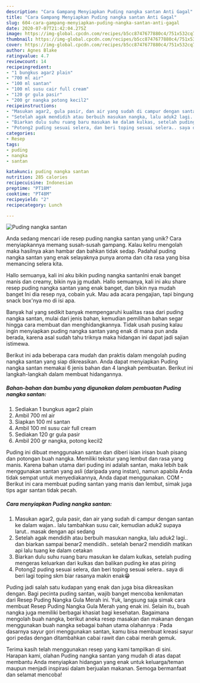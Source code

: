 ```yaml
---
description: "Cara Gampang Menyiapkan Puding nangka santan Anti Gagal"
title: "Cara Gampang Menyiapkan Puding nangka santan Anti Gagal"
slug: 604-cara-gampang-menyiapkan-puding-nangka-santan-anti-gagal
date: 2020-07-07T21:42:04.275Z
image: https://img-global.cpcdn.com/recipes/b5cc8747677880c4/751x532cq70/puding-nangka-santan-foto-resep-utama.jpg
thumbnail: https://img-global.cpcdn.com/recipes/b5cc8747677880c4/751x532cq70/puding-nangka-santan-foto-resep-utama.jpg
cover: https://img-global.cpcdn.com/recipes/b5cc8747677880c4/751x532cq70/puding-nangka-santan-foto-resep-utama.jpg
author: Agnes Blake
ratingvalue: 4.7
reviewcount: 14
recipeingredient:
- "1 bungkus agar2 plain"
- "700 ml air"
- "100 ml santan"
- "100 ml susu cair full cream"
- "120 gr gula pasir"
- "200 gr nangka potong kecil2"
recipeinstructions:
- "Masukan agar2, gula pasir, dan air yang sudah di campur dengan santan ke dalam wajan.. lalu tambahkan susu cair, kemudian aduk2 supaya larut.. masak dengan api sedang"
- "Setelah agak mendidih atau berbuih masukan nangka, lalu aduk2 lagi.. dan biarkan sampai benar2 mendidih.. setelah benar2 mendidih matikan api lalu tuang ke dalam cetakan"
- "Biarkan dulu suhu ruang baru masukan ke dalam kulkas, setelah puding mengeras keluarkan dari kulkas dan balikan puding ke atas piring"
- "Potong2 puding sesuai selera, dan beri toping sesuai selera.. saya di beri lagi toping skm biar rasanya makin enak😁"
categories:
- Resep
tags:
- puding
- nangka
- santan

katakunci: puding nangka santan 
nutrition: 285 calories
recipecuisine: Indonesian
preptime: "PT18M"
cooktime: "PT48M"
recipeyield: "2"
recipecategory: Lunch

---
```



![Puding nangka santan](https://img-global.cpcdn.com/recipes/b5cc8747677880c4/751x532cq70/puding-nangka-santan-foto-resep-utama.jpg)

Anda sedang mencari ide resep puding nangka santan yang unik? Cara menyiapkannya memang susah-susah gampang. Kalau keliru mengolah maka hasilnya akan hambar dan bahkan tidak sedap. Padahal puding nangka santan yang enak selayaknya punya aroma dan cita rasa yang bisa memancing selera kita.

Hallo semuanya, kali ini aku bikin puding nangka santanIni enak banget manis dan creamy, bikin nya jg mudah. Hallo semuanya, kali ini aku share resep puding nangka santan yang enak banget, dan bikin nya mudah banget Ini dia resep nya, cobain yuk. Mau ada acara pengajian, tapi bingung snack box&#39;nya mo di isi apa.

Banyak hal yang sedikit banyak mempengaruhi kualitas rasa dari puding nangka santan, mulai dari jenis bahan, kemudian pemilihan bahan segar hingga cara membuat dan menghidangkannya. Tidak usah pusing kalau ingin menyiapkan puding nangka santan yang enak di mana pun anda berada, karena asal sudah tahu triknya maka hidangan ini dapat jadi sajian istimewa.


Berikut ini ada beberapa cara mudah dan praktis dalam mengolah puding nangka santan yang siap dikreasikan. Anda dapat menyiapkan Puding nangka santan memakai 6 jenis bahan dan 4 langkah pembuatan. Berikut ini langkah-langkah dalam membuat hidangannya.

<!--inarticleads1-->

##### Bahan-bahan dan bumbu yang digunakan dalam pembuatan Puding nangka santan:

1. Sediakan 1 bungkus agar2 plain
1. Ambil 700 ml air
1. Siapkan 100 ml santan
1. Ambil 100 ml susu cair full cream
1. Sediakan 120 gr gula pasir
1. Ambil 200 gr nangka, potong kecil2


Puding ini dibuat menggunakan santan dan diberi isian irisan buah pisang dan potongan buah nangka. Memiliki tekstur yang lembut dan rasa yang manis. Karena bahan utama dari puding ini adalah santan, maka lebih baik menggunakan santan yang asli (daripada yang instan), namun apabila Anda tidak sempat untuk menyediakannya, Anda dapat menggunakan. COM - Berikut ini cara membuat puding santan yang manis dan lembut, simak juga tips agar santan tidak pecah. 

<!--inarticleads2-->

##### Cara menyiapkan Puding nangka santan:

1. Masukan agar2, gula pasir, dan air yang sudah di campur dengan santan ke dalam wajan.. lalu tambahkan susu cair, kemudian aduk2 supaya larut.. masak dengan api sedang
1. Setelah agak mendidih atau berbuih masukan nangka, lalu aduk2 lagi.. dan biarkan sampai benar2 mendidih.. setelah benar2 mendidih matikan api lalu tuang ke dalam cetakan
1. Biarkan dulu suhu ruang baru masukan ke dalam kulkas, setelah puding mengeras keluarkan dari kulkas dan balikan puding ke atas piring
1. Potong2 puding sesuai selera, dan beri toping sesuai selera.. saya di beri lagi toping skm biar rasanya makin enak😁


Puding jadi salah satu kudapan yang enak dan juga bisa dikreasikan dengan. Bagi pecinta puding santan, wajib banget mencoba kenikmatan dari Resep Puding Nangka Gula Merah ini. Yuk, langsung saja simak cara membuat Resep Puding Nangka Gula Merah yang enak ini. Selain itu, buah nangka juga memiliki berbagai khasiat bagi kesehatan. Bagaimana mengolah buah nangka, berikut aneka resep masakan dan makanan dengan menggunakan buah nangka sebagai bahan utama olahannya : Pada dasarnya sayur gori menggunakan santan, kamu bisa membuat kreasi sayur gori pedas dengan ditambahkan cabai rawit dan cabai merah gemuk. 

Terima kasih telah menggunakan resep yang kami tampilkan di sini. Harapan kami, olahan Puding nangka santan yang mudah di atas dapat membantu Anda menyiapkan hidangan yang enak untuk keluarga/teman maupun menjadi inspirasi dalam berjualan makanan. Semoga bermanfaat dan selamat mencoba!
